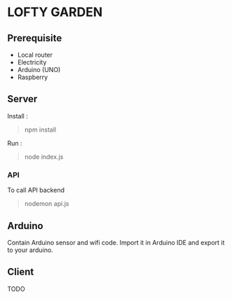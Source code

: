 # LOFTY GARDEN

## Prerequisite
- Local router
- Electricity
- Arduino (UNO)
- Raspberry

## Server

Install :
> npm install

Run :
> node index.js

### API
 To call API backend
 
 > nodemon api.js

## Arduino
Contain Arduino sensor and wifi code. Import it in Arduino IDE and export it to your arduino.

## Client
TODO
